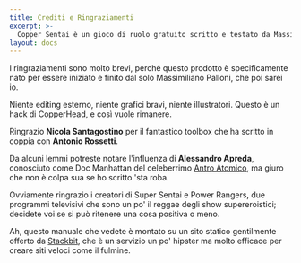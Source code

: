```yaml
---
title: Crediti e Ringraziamenti
excerpt: >-
  Copper Sentai è un gioco di ruolo gratuito scritto e testato da Massimiliano Palloni, utilizzando CopperHead come motore di gioco.
layout: docs
---
```


I ringraziamenti sono molto brevi, perché questo prodotto è specificamente nato per essere iniziato e finito dal solo Massimiliano Palloni, che poi sarei io. 

Niente editing esterno, niente grafici bravi, niente illustratori. Questo è un hack di CopperHead, e così vuole rimanere.

Ringrazio <b>Nicola Santagostino</b> per il fantastico toolbox che ha scritto in coppia con <b>Antonio Rossetti</b>.

Da alcuni lemmi potreste notare l'influenza di <b>Alessandro Apreda</b>, conosciuto come Doc Manhattan del celeberrimo <a href="https://docmanhattan.blogspot.com/">Antro Atomico</a>, ma giuro che non è colpa sua se ho scritto 'sta roba.

Ovviamente ringrazio i creatori di Super Sentai e Power Rangers, due programmi televisivi che sono un po' il reggae degli show supereroistici; decidete voi se si può ritenere una cosa positiva o meno.

Ah, questo manuale che vedete è montato su un sito statico gentilmente offerto da <a href="https://www.stackbit.com">Stackbit</a>, che è un servizio un po' hipster ma molto efficace per creare siti veloci come il fulmine.
